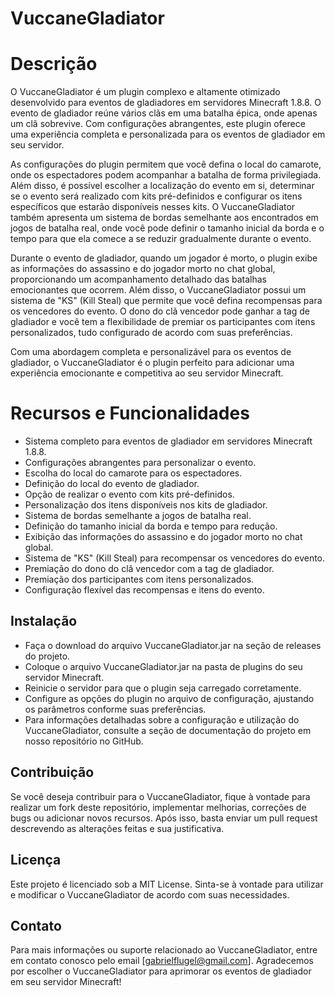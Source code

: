# VuccaneGladiator

# Descrição
O VuccaneGladiator é um plugin complexo e altamente otimizado desenvolvido para eventos de gladiadores em servidores Minecraft 1.8.8. O evento de gladiador reúne vários clãs em uma batalha épica, onde apenas um clã sobrevive. Com configurações abrangentes, este plugin oferece uma experiência completa e personalizada para os eventos de gladiador em seu servidor.

As configurações do plugin permitem que você defina o local do camarote, onde os espectadores podem acompanhar a batalha de forma privilegiada. Além disso, é possível escolher a localização do evento em si, determinar se o evento será realizado com kits pré-definidos e configurar os itens específicos que estarão disponíveis nesses kits. O VuccaneGladiator também apresenta um sistema de bordas semelhante aos encontrados em jogos de batalha real, onde você pode definir o tamanho inicial da borda e o tempo para que ela comece a se reduzir gradualmente durante o evento.

Durante o evento de gladiador, quando um jogador é morto, o plugin exibe as informações do assassino e do jogador morto no chat global, proporcionando um acompanhamento detalhado das batalhas emocionantes que ocorrem. Além disso, o VuccaneGladiator possui um sistema de "KS" (Kill Steal) que permite que você defina recompensas para os vencedores do evento. O dono do clã vencedor pode ganhar a tag de gladiador e você tem a flexibilidade de premiar os participantes com itens personalizados, tudo configurado de acordo com suas preferências.

Com uma abordagem completa e personalizável para os eventos de gladiador, o VuccaneGladiator é o plugin perfeito para adicionar uma experiência emocionante e competitiva ao seu servidor Minecraft.

# Recursos e Funcionalidades
- Sistema completo para eventos de gladiador em servidores Minecraft 1.8.8.
- Configurações abrangentes para personalizar o evento.
- Escolha do local do camarote para os espectadores.
- Definição do local do evento de gladiador.
- Opção de realizar o evento com kits pré-definidos.
- Personalização dos itens disponíveis nos kits de gladiador.
- Sistema de bordas semelhante a jogos de batalha real.
- Definição do tamanho inicial da borda e tempo para redução.
- Exibição das informações do assassino e do jogador morto no chat global.
- Sistema de "KS" (Kill Steal) para recompensar os vencedores do evento.
- Premiação do dono do clã vencedor com a tag de gladiador.
- Premiação dos participantes com itens personalizados.
- Configuração flexível das recompensas e itens do evento.

## Instalação
- Faça o download do arquivo VuccaneGladiator.jar na seção de releases do projeto.
- Coloque o arquivo VuccaneGladiator.jar na pasta de plugins do seu servidor Minecraft.
- Reinicie o servidor para que o plugin seja carregado corretamente.
- Configure as opções do plugin no arquivo de configuração, ajustando os parâmetros conforme suas preferências.
- Para informações detalhadas sobre a configuração e utilização do VuccaneGladiator, consulte a seção de documentação do projeto em nosso repositório no GitHub.

## Contribuição
Se você deseja contribuir para o VuccaneGladiator, fique à vontade para realizar um fork deste repositório, implementar melhorias, correções de bugs ou adicionar novos recursos. Após isso, basta enviar um pull request descrevendo as alterações feitas e sua justificativa.

## Licença
Este projeto é licenciado sob a MIT License. Sinta-se à vontade para utilizar e modificar o VuccaneGladiator de acordo com suas necessidades.

## Contato
Para mais informações ou suporte relacionado ao VuccaneGladiator, entre em contato conosco pelo email [gabrielflugel@gmail.com]. Agradecemos por escolher o VuccaneGladiator para aprimorar os eventos de gladiador em seu servidor Minecraft!
